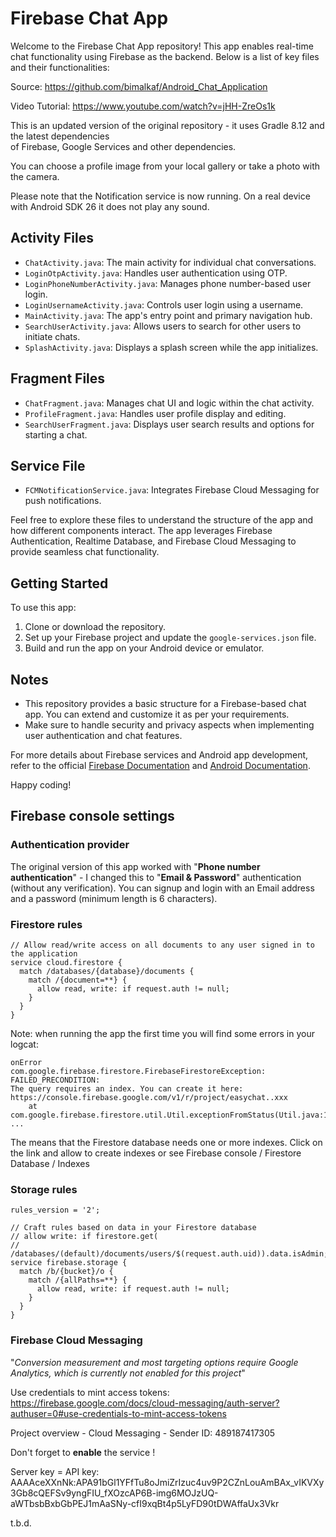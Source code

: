 # Firebase Chat App

Welcome to the Firebase Chat App repository! This app enables real-time chat functionality using Firebase as the backend. Below is a list of key files and their functionalities:

Source: https://github.com/bimalkaf/Android_Chat_Application

Video Tutorial: https://www.youtube.com/watch?v=jHH-ZreOs1k

This is an updated version of the original repository - it uses Gradle 8.12 and the latest dependencies  
of Firebase, Google Services and other dependencies.

You can choose a profile image from your local gallery or take a photo with the camera.

Please note that the Notification service is now running. On a real device with Android SDK 26 it does not play any sound.

## Activity Files

- `ChatActivity.java`: The main activity for individual chat conversations.
- `LoginOtpActivity.java`: Handles user authentication using OTP.
- `LoginPhoneNumberActivity.java`: Manages phone number-based user login.
- `LoginUsernameActivity.java`: Controls user login using a username.
- `MainActivity.java`: The app's entry point and primary navigation hub.
- `SearchUserActivity.java`: Allows users to search for other users to initiate chats.
- `SplashActivity.java`: Displays a splash screen while the app initializes.

## Fragment Files

- `ChatFragment.java`: Manages chat UI and logic within the chat activity.
- `ProfileFragment.java`: Handles user profile display and editing.
- `SearchUserFragment.java`: Displays user search results and options for starting a chat.

## Service File

- `FCMNotificationService.java`: Integrates Firebase Cloud Messaging for push notifications.

Feel free to explore these files to understand the structure of the app and how different components interact. The app leverages Firebase Authentication, Realtime Database, and Firebase Cloud Messaging to provide seamless chat functionality.

## Getting Started

To use this app:

1. Clone or download the repository.
2. Set up your Firebase project and update the `google-services.json` file.
3. Build and run the app on your Android device or emulator.

## Notes

- This repository provides a basic structure for a Firebase-based chat app. You can extend and customize it as per your requirements.
- Make sure to handle security and privacy aspects when implementing user authentication and chat features.

For more details about Firebase services and Android app development, refer to the official [Firebase Documentation](https://firebase.google.com/docs) and [Android Documentation](https://developer.android.com/docs).

Happy coding!

## Firebase console settings

### Authentication provider

The original version of this app worked with "**Phone number authentication**" - I changed this to 
"**Email & Password**" authentication (without any verification). You can signup and login with an 
Email address and a password (minimum length is 6 characters). 

### Firestore rules

```plaintext
// Allow read/write access on all documents to any user signed in to the application
service cloud.firestore {
  match /databases/{database}/documents {
    match /{document=**} {
      allow read, write: if request.auth != null;
    }
  }
}
```

Note: when running the app the first time you will find some errors in your logcat:
```plaintext
onError
com.google.firebase.firestore.FirebaseFirestoreException: FAILED_PRECONDITION: 
The query requires an index. You can create it here: 
https://console.firebase.google.com/v1/r/project/easychat..xxx
	at com.google.firebase.firestore.util.Util.exceptionFromStatus(Util.java:113)
...
```
The means that the Firestore database needs one or more indexes. Click on the link and allow to 
create indexes or see Firebase console / Firestore Database / Indexes

### Storage rules

```plaintext
rules_version = '2';

// Craft rules based on data in your Firestore database
// allow write: if firestore.get(
//    /databases/(default)/documents/users/$(request.auth.uid)).data.isAdmin;
service firebase.storage {
  match /b/{bucket}/o {
    match /{allPaths=**} {
      allow read, write: if request.auth != null;
    }
  }
}
```

### Firebase Cloud Messaging

"*Conversion measurement and most targeting options require Google Analytics, 
which is currently not enabled for this project*"

Use credentials to mint access tokens: https://firebase.google.com/docs/cloud-messaging/auth-server?authuser=0#use-credentials-to-mint-access-tokens

Project overview - Cloud Messaging - Sender ID: 489187417305

Don't forget to **enable** the service !

Server key = API key: AAAAceXXnNk:APA91bGl1YFfTu8oJmiZrIzuc4uv9P2CZnLouAmBAx_vIKVXy3Gb8cQEFSv9yngFIU_fXOzcAP6B-img6MOJzUQ-aWTbsbBxbGbPEJ1mAaSNy-cfI9xqBt4p5LyFD90tDWAffaUx3Vkr

t.b.d.